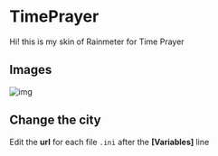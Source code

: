 # TimePrayer

Hi! this is my skin of Rainmeter for Time Prayer 


## Images
![img](https://i.postimg.cc/PqY7SL5N/Screenshot-94.png)



## Change the city

Edit the **url** for each file `.ini` after the **[Variables]** line 


